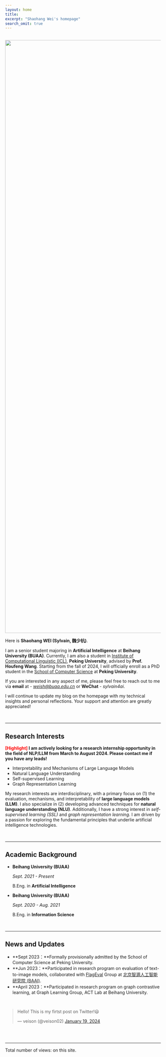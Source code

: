 ```yaml
---
layout: home
title: 
excerpt: "Shaohang Wei's homepage"
search_omit: true
---
```


<br>

<img src="https://sylvain-wei.github.io/shaohangwei.jpg" class="floatpic" width="1280" height="1920">

Here is **Shaohang WEI (Sylvain, 魏少杭)**.

I am a senior student majoring in **Artificial Intelligence** at **Beihang University (BUAA)**. Currently, I am also a student in [Institute of Computational Linguistic (ICL)](https://icl.pku.edu.cn), **Peking University**, advised by **Prof. Houfeng Wang**. Starting from the fall of 2024, I will officially enroll as a PhD student in the [School of Computer Science](https://cs.pku.edu.cn) at **Peking University**. 

If you are interested in any aspect of me, please feel free to reach out to me via **email** at - *weish@buaa.edu.cn* or **WeChat** - *sylvain4ai*. 

I will continue to update my blog on the homepage with my technical insights and personal reflections. Your support and attention are greatly appreciated!

<br>

------

## Research Interests

**<font color='red'>[Highlight]</font> I am actively looking for a research internship opportunity in the field of NLP/LLM from March to August 2024. Please contact me if you have any leads!**

- Interpretability and Mechanisms of Large Language Models
- Natural Language Understanding
- Self-supervised Learning
- Graph Representation Learning

My research interests are interdisciplinary, with a primary focus on (1) the evaluation, mechanisms, and interpretability of **large language models (LLM)**. I also specialize in (2) developing advanced techniques for **natural language understanding (NLU)**. Additionally, I have a strong interest in *self-supervised learning (SSL)* and *graph representation learning*. I am driven by a passion for exploring the fundamental principles that underlie artificial intelligence technologies.

<br>

---

## Academic Background

- **Beihang University (BUAA)**

  *Sept. 2021 - Present*

  B.Eng. in **Artificial Intelligence**

- **Beihang University (BUAA)**

  *Sept. 2020 - Aug. 2021*

  B.Eng. in **Information Science**

<br>

---

## News and Updates

- **Sept 2023：**Formally provisionally admitted by the School of Computer Science at Peking University.
- **Jun 2023：**Participated in research program on evaluation of text-to-image models, collaborated with [FlagEval](https://github.com/FlagOpen/FlagEval) Group at [北京智源人工智能研究院 (BAAI)](https://www.baai.ac.cn/).
- **April 2023：**Participated in research program on graph contrastive learning, at Graph Learning Group, ACT Lab at Beihang University.

<br>

<blockquote class="twitter-tweet"><p lang="en" dir="ltr">Hello! This is my firtst post on Twitter!😃</p>&mdash; veison (@veison02) <a href="https://twitter.com/veison02/status/1748184433642164650?ref_src=twsrc%5Etfw">January 19, 2024</a></blockquote> <script async src="https://platform.twitter.com/widgets.js" charset="utf-8"></script>

<br>

<br>

------

<script async src="//busuanzi.ibruce.info/busuanzi/2.3/busuanzi.pure.mini.js"></script><span id="busuanzi_container_site_pv"> Total number of views:<font color='red'> <span id="busuanzi_value_site_pv"></span> </font>  on this site.</span>

